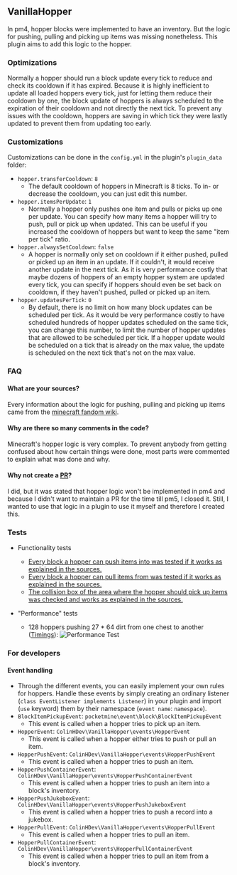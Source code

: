 ## VanillaHopper
In pm4, hopper blocks were implemented to have an inventory. But the logic for pushing, pulling and picking up items was missing nonetheless.
This plugin aims to add this logic to the hopper.

### Optimizations
Normally a hopper should run a block update every tick to reduce and check its cooldown if it has expired.
Because it is highly inefficient to update all loaded hoppers every tick, just for letting them reduce their cooldown by one, the block update of hoppers is always scheduled to the expiration of their cooldown and not directly the next tick.
To prevent any issues with the cooldown, hoppers are saving in which tick they were lastly updated to prevent them from updating too early.

### Customizations
Customizations can be done in the `config.yml` in the plugin's `plugin_data` folder:
- `hopper.transferCooldown`: `8`
  - The default cooldown of hoppers in Minecraft is 8 ticks. To in- or decrease the cooldown, you can just edit this number.
- `hopper.itemsPerUpdate`: `1`
  - Normally a hopper only pushes one item and pulls or picks up one per update. You can specify how many items a hopper will try to push, pull or pick up when updated.
    This can be useful if you increased the cooldown of hoppers but want to keep the same "item per tick" ratio.
- `hopper.alwaysSetCooldown`: `false`
  - A hopper is normally only set on cooldown if it either pushed, pulled or picked up an item in an update. If it couldn't, it would receive another update in the next tick.
    As it is very performance costly that maybe dozens of hoppers of an empty hopper system are updated every tick, you can specify if hoppers should even be set back on cooldown, if they haven't pushed, pulled or picked up an item.
- `hopper.updatesPerTick`: `0`
  - By default, there is no limit on how many block updates can be scheduled per tick.
    As it would be very performance costly to have scheduled hundreds of hopper updates scheduled on the same tick, you can change this number, to limit the number of hopper updates that are allowed to be scheduled per tick.
    If a hopper update would be scheduled on a tick that is already on the max value, the update is scheduled on the next tick that's not on the max value.

### FAQ
#### What are your sources?
Every information about the logic for pushing, pulling and picking up items came from the [minecraft fandom wiki](https://minecraft.fandom.com/wiki/Hopper).

#### Why are there so many comments in the code?
Minecraft's hopper logic is very complex. To prevent anybody from getting confused about how certain things were done, most parts were commented to explain what was done and why.

#### Why not create a [PR](https://github.com/pmmp/PocketMine-MP/pull/4416)?
I did, but it was stated that hopper logic won't be implemented in pm4 and because I didn't want to maintain a PR for the time till pm5, I closed it.
Still, I wanted to use that logic in a plugin to use it myself and therefore I created this.

### Tests
- Functionality tests
  - [Every block a hopper can push items into was tested if it works as explained in the sources.](https://www.youtube.com/watch?v=4gSyuViaPaU)
  - [Every block a hopper can pull items from was tested if it works as explained in the sources.](https://www.youtube.com/watch?v=6NWvr6Kv88E)
  - [The collision box of the area where the hopper should pick up items was checked and works as explained in the sources.](https://www.youtube.com/watch?v=hVEPiK9KWkA)

- "Performance" tests
  - 128 hoppers pushing 27 * 64 dirt from one chest to another ([Timings](https://timings.pmmp.io/?id=158627)):
    ![Performance Test](https://user-images.githubusercontent.com/54852588/131256515-3611c594-08e1-45a1-8bd2-3ebbaf141c8a.png)

### For developers
#### Event handling
- Through the different events, you can easily implement your own rules for hoppers.
  Handle these events by simply creating an ordinary listener (`class EventListener implements Listener`) in your plugin and import (`use` keyword) them by their namespace (`event name`: `namespace`).
- `BlockItemPickupEvent`: `pocketmine\event\block\BlockItemPickupEvent`
  - This event is called when a hopper tries to pick up an item.
- `HopperEvent`: `ColinHDev\VanillaHopper\events\HopperEvent`
  - This event is called when a hopper either tries to push or pull an item.
- `HopperPushEvent`: `ColinHDev\VanillaHopper\events\HopperPushEvent`
  - This event is called when a hopper tries to push an item.
- `HopperPushContainerEvent`: `ColinHDev\VanillaHopper\events\HopperPushContainerEvent`
  - This event is called when a hopper tries to push an item into a block's inventory.
- `HopperPushJukeboxEvent`: `ColinHDev\VanillaHopper\events\HopperPushJukeboxEvent`
  - This event is called when a hopper tries to push a record into a jukebox.
- `HopperPullEvent`: `ColinHDev\VanillaHopper\events\HopperPullEvent`
  - This event is called when a hopper tries to pull an item.
- `HopperPullContainerEvent`: `ColinHDev\VanillaHopper\events\HopperPullContainerEvent`
  - This event is called when a hopper tries to pull an item from a block's inventory.